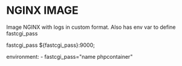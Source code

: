 # NGINX IMAGE

Image NGINX with logs in custom format.
Also has env var to define fastcgi_pass

fastcgi_pass ${fastcgi_pass}:9000;

environment:
      - fastcgi_pass="name phpcontainer"
